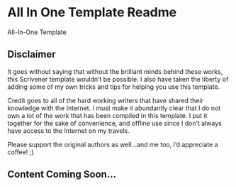 # All In One Template Readme
All-In-One Template

## Disclaimer 
It goes without saying that without the brilliant minds behind these works, this Scrivener template wouldn’t be possible. I also have taken the liberty of adding some of my own tricks and tips for helping you use this template. 

Credit goes to all of the hard working writers that have shared their knowledge with the Internet. I must make it abundantly clear that I do not own a lot of the work that has been compiled in this template. I put it together for the sake of convenience, and offline use since I don’t always have access to the Internet on my travels.

Please support the original authors as well…and me too, I’d appreciate a coffee! ;)

## Content Coming Soon...
